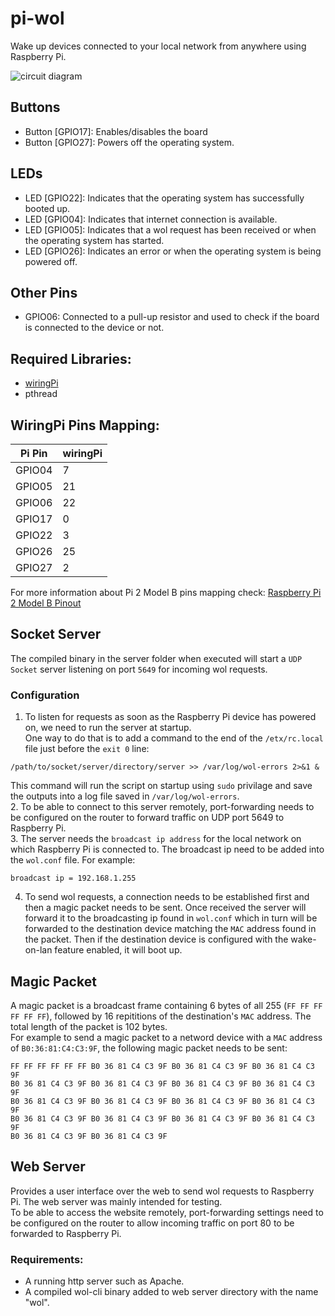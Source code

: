 # pi-wol
Wake up devices connected to your local network from anywhere using Raspberry Pi.

![circuit diagram](imgs/circuit.svg)

## Buttons
* Button [GPIO17]: Enables/disables the board
* Button [GPIO27]: Powers off the operating system.

## LEDs
* LED [GPIO22]: Indicates that the operating system has successfully booted up.
* LED [GPIO04]: Indicates that internet connection is available.
* LED [GPIO05]: Indicates that a wol request has been received or when the operating system has started.
* LED [GPIO26]: Indicates an error or when the operating system is being powered off.

## Other Pins
* GPIO06: Connected to a pull-up resistor and used to check if the board is connected to the device or not.

## Required Libraries:
* [wiringPi](http://wiringpi.com/download-and-install/)
* pthread

## WiringPi Pins Mapping:
Pi Pin | wiringPi
------ | ------
GPIO04 | 7
GPIO05 | 21
GPIO06 | 22
GPIO17 | 0
GPIO22 | 3
GPIO26 | 25
GPIO27 | 2

For more information about Pi 2 Model B pins mapping check:
[Raspberry Pi 2 Model B Pinout](https://learn.sparkfun.com/tutorials/raspberry-gpio/all)

## Socket Server
The compiled binary in the server folder when executed will start a `UDP Socket` server listening on port `5649` for incoming wol requests.  
### Configuration
1. To listen for requests as soon as the Raspberry Pi device has powered on, we need to run the server at startup.  
One way to do that is to add a command to the end of the `/etx/rc.local` file just before the `exit 0` line:  
```
/path/to/socket/server/directory/server >> /var/log/wol-errors 2>&1 &
```
This command will run the script on startup using `sudo` privilage and save the outputs into a log file saved in `/var/log/wol-errors`.  
2. To be able to connect to this server remotely, port-forwarding needs to be configured on the router to forward traffic on UDP port 5649 to Raspberry Pi.  
3. The server needs the `broadcast ip address` for the local network on which Raspberry Pi is connected to. The broadcast ip need to be added into the `wol.conf` file. For example:
```
broadcast ip = 192.168.1.255
```
4. To send wol requests, a connection needs to be established first and then a magic packet needs to be sent. Once received the server will forward it to the broadcasting ip found in `wol.conf` which in turn will be forwarded to the destination device matching the `MAC` address found in the packet. Then if the destination device is configured with the wake-on-lan feature enabled, it will boot up.

## Magic Packet
A magic packet is a broadcast frame containing 6 bytes of all 255 (`FF FF FF FF FF FF`), followed by 16 repititions of the destination's `MAC` address. The total length of the packet is 102 bytes.  
For example to send a magic packet to a netword device with a `MAC` address of `B0:36:81:C4:C3:9F`, the following magic packet needs to be sent:
```
FF FF FF FF FF FF B0 36 81 C4 C3 9F B0 36 81 C4 C3 9F B0 36 81 C4 C3 9F  
B0 36 81 C4 C3 9F B0 36 81 C4 C3 9F B0 36 81 C4 C3 9F B0 36 81 C4 C3 9F  
B0 36 81 C4 C3 9F B0 36 81 C4 C3 9F B0 36 81 C4 C3 9F B0 36 81 C4 C3 9F  
B0 36 81 C4 C3 9F B0 36 81 C4 C3 9F B0 36 81 C4 C3 9F B0 36 81 C4 C3 9F  
B0 36 81 C4 C3 9F B0 36 81 C4 C3 9F
```

## Web Server
Provides a user interface over the web to send wol requests to Raspberry Pi. The web server was mainly intended for testing.  
To be able to access the website remotely, port-forwarding settings need to be configured on the router to allow incoming traffic on port 80 to be forwarded to Raspberry Pi.  
### Requirements:
* A running http server such as Apache.
* A compiled wol-cli binary added to web server directory with the name "wol".



